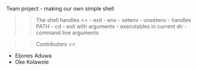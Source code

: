 
Team project - making our own simple shell
>> The shell handles <<
	- exit
	- env
	- setenv
	- unsetenv
	- handles PATH
	- cd
	- exit with arguments
	- executables in current dir
	- command line arguments

>> Contributors <<
- Eljones Aduwa
- Oke Kolawole
